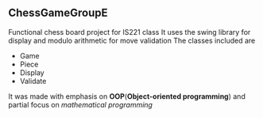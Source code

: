 ## ChessGameGroupE
Functional chess board project for IS221 class
It uses the swing library for display and modulo arithmetic for move validation
The classes included are 
- Game
- Piece
- Display
- Validate

It was made with emphasis on __OOP__(__Object-oriented programming__) and partial focus on _mathematical programming_ 
